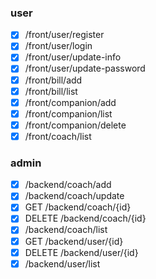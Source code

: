 ### user
- [x] /front/user/register
- [x] /front/user/login
- [x] /front/user/update-info
- [x] /front/user/update-password
- [x] /front/bill/add
- [x] /front/bill/list
- [x] /front/companion/add
- [x] /front/companion/list
- [x] /front/companion/delete
- [x] /front/coach/list

### admin
- [x] /backend/coach/add
- [x] /backend/coach/update
- [x] GET /backend/coach/{id}
- [x] DELETE /backend/coach/{id}
- [x] /backend/coach/list
- [x] GET /backend/user/{id}
- [x] DELETE /backend/user/{id}
- [x] /backend/user/list
